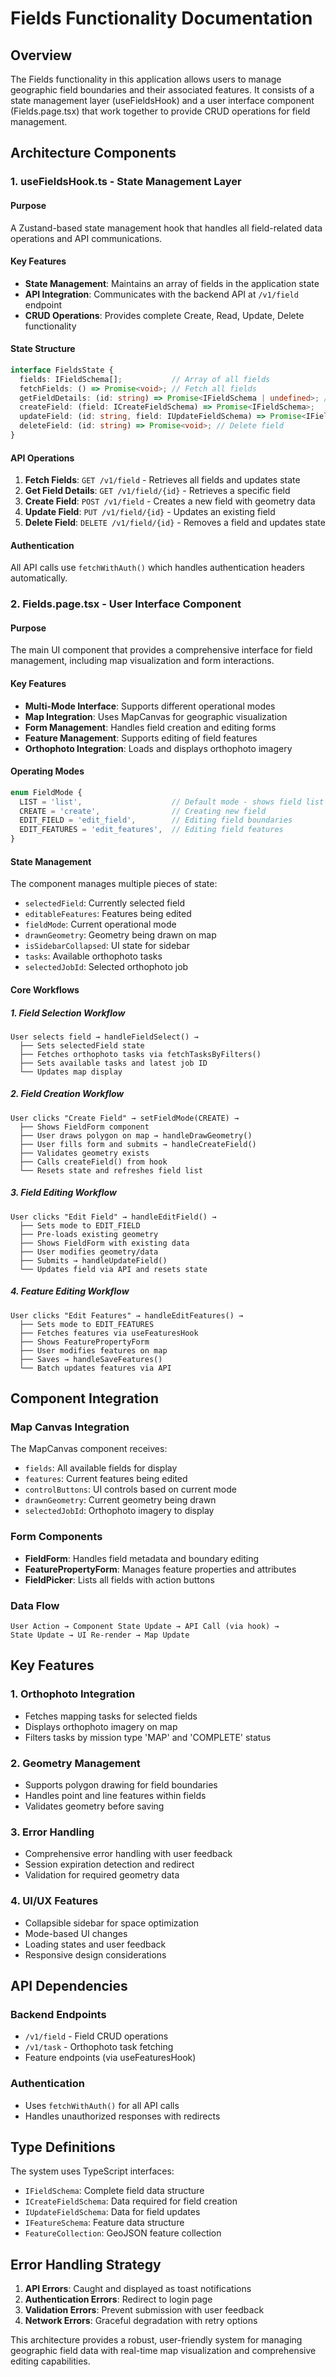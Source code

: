 # Fields Functionality Documentation

## Overview
The Fields functionality in this application allows users to manage geographic field boundaries and their associated features. It consists of a state management layer (useFieldsHook) and a user interface component (Fields.page.tsx) that work together to provide CRUD operations for field management.

## Architecture Components

### 1. useFieldsHook.ts - State Management Layer

#### Purpose
A Zustand-based state management hook that handles all field-related data operations and API communications.

#### Key Features
- **State Management**: Maintains an array of fields in the application state
- **API Integration**: Communicates with the backend API at `/v1/field` endpoint
- **CRUD Operations**: Provides complete Create, Read, Update, Delete functionality

#### State Structure
```typescript
interface FieldsState {
  fields: IFieldSchema[];           // Array of all fields
  fetchFields: () => Promise<void>; // Fetch all fields
  getFieldDetails: (id: string) => Promise<IFieldSchema | undefined>; // Get single field
  createField: (field: ICreateFieldSchema) => Promise<IFieldSchema>;   // Create new field
  updateField: (id: string, field: IUpdateFieldSchema) => Promise<IFieldSchema>; // Update existing field
  deleteField: (id: string) => Promise<void>; // Delete field
}
```

#### API Operations
1. **Fetch Fields**: `GET /v1/field` - Retrieves all fields and updates state
2. **Get Field Details**: `GET /v1/field/{id}` - Retrieves a specific field
3. **Create Field**: `POST /v1/field` - Creates a new field with geometry data
4. **Update Field**: `PUT /v1/field/{id}` - Updates an existing field
5. **Delete Field**: `DELETE /v1/field/{id}` - Removes a field and updates state

#### Authentication
All API calls use `fetchWithAuth()` which handles authentication headers automatically.

### 2. Fields.page.tsx - User Interface Component

#### Purpose
The main UI component that provides a comprehensive interface for field management, including map visualization and form interactions.

#### Key Features
- **Multi-Mode Interface**: Supports different operational modes
- **Map Integration**: Uses MapCanvas for geographic visualization
- **Form Management**: Handles field creation and editing forms
- **Feature Management**: Supports editing of field features
- **Orthophoto Integration**: Loads and displays orthophoto imagery

#### Operating Modes
```typescript
enum FieldMode {
  LIST = 'list',                    // Default mode - shows field list
  CREATE = 'create',                // Creating new field
  EDIT_FIELD = 'edit_field',        // Editing field boundaries
  EDIT_FEATURES = 'edit_features',  // Editing field features
}
```

#### State Management
The component manages multiple pieces of state:
- `selectedField`: Currently selected field
- `editableFeatures`: Features being edited
- `fieldMode`: Current operational mode
- `drawnGeometry`: Geometry being drawn on map
- `isSidebarCollapsed`: UI state for sidebar
- `tasks`: Available orthophoto tasks
- `selectedJobId`: Selected orthophoto job

#### Core Workflows

##### 1. Field Selection Workflow
```
User selects field → handleFieldSelect() → 
  ├── Sets selectedField state
  ├── Fetches orthophoto tasks via fetchTasksByFilters()
  ├── Sets available tasks and latest job ID
  └── Updates map display
```

##### 2. Field Creation Workflow
```
User clicks "Create Field" → setFieldMode(CREATE) →
  ├── Shows FieldForm component
  ├── User draws polygon on map → handleDrawGeometry()
  ├── User fills form and submits → handleCreateField()
  ├── Validates geometry exists
  ├── Calls createField() from hook
  └── Resets state and refreshes field list
```

##### 3. Field Editing Workflow
```
User clicks "Edit Field" → handleEditField() →
  ├── Sets mode to EDIT_FIELD
  ├── Pre-loads existing geometry
  ├── Shows FieldForm with existing data
  ├── User modifies geometry/data
  ├── Submits → handleUpdateField()
  └── Updates field via API and resets state
```

##### 4. Feature Editing Workflow
```
User clicks "Edit Features" → handleEditFeatures() →
  ├── Sets mode to EDIT_FEATURES
  ├── Fetches features via useFeaturesHook
  ├── Shows FeaturePropertyForm
  ├── User modifies features on map
  ├── Saves → handleSaveFeatures()
  └── Batch updates features via API
```

## Component Integration

### Map Canvas Integration
The MapCanvas component receives:
- `fields`: All available fields for display
- `features`: Current features being edited
- `controlButtons`: UI controls based on current mode
- `drawnGeometry`: Current geometry being drawn
- `selectedJobId`: Orthophoto imagery to display

### Form Components
- **FieldForm**: Handles field metadata and boundary editing
- **FeaturePropertyForm**: Manages feature properties and attributes
- **FieldPicker**: Lists all fields with action buttons

### Data Flow
```
User Action → Component State Update → API Call (via hook) → 
State Update → UI Re-render → Map Update
```

## Key Features

### 1. Orthophoto Integration
- Fetches mapping tasks for selected fields
- Displays orthophoto imagery on map
- Filters tasks by mission type 'MAP' and 'COMPLETE' status

### 2. Geometry Management
- Supports polygon drawing for field boundaries
- Handles point and line features within fields
- Validates geometry before saving

### 3. Error Handling
- Comprehensive error handling with user feedback
- Session expiration detection and redirect
- Validation for required geometry data

### 4. UI/UX Features
- Collapsible sidebar for space optimization
- Mode-based UI changes
- Loading states and user feedback
- Responsive design considerations

## API Dependencies

### Backend Endpoints
- `/v1/field` - Field CRUD operations
- `/v1/task` - Orthophoto task fetching
- Feature endpoints (via useFeaturesHook)

### Authentication
- Uses `fetchWithAuth()` for all API calls
- Handles unauthorized responses with redirects

## Type Definitions
The system uses TypeScript interfaces:
- `IFieldSchema`: Complete field data structure
- `ICreateFieldSchema`: Data required for field creation
- `IUpdateFieldSchema`: Data for field updates
- `IFeatureSchema`: Feature data structure
- `FeatureCollection`: GeoJSON feature collection

## Error Handling Strategy
1. **API Errors**: Caught and displayed as toast notifications
2. **Authentication Errors**: Redirect to login page
3. **Validation Errors**: Prevent submission with user feedback
4. **Network Errors**: Graceful degradation with retry options

This architecture provides a robust, user-friendly system for managing geographic field data with real-time map visualization and comprehensive editing capabilities. 